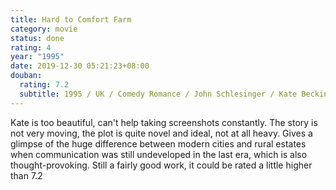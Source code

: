 ```yaml
---
title: Hard to Comfort Farm
category: movie
status: done
rating: 4
year: "1995"
date: 2019-12-30 05:21:23+08:00
douban:
  rating: 7.2
  subtitle: 1995 / UK / Comedy Romance / John Schlesinger / Kate Beckinsale Ian McKellen
---
```


Kate is too beautiful, can't help taking screenshots constantly. The story is not very moving, the plot is quite novel and ideal, not at all heavy. Gives a glimpse of the huge difference between modern cities and rural estates when communication was still undeveloped in the last era, which is also thought-provoking. Still a fairly good work, it could be rated a little higher than 7.2
